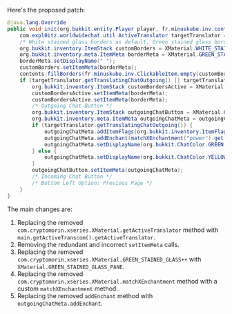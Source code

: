Here's the proposed patch:

```java
@java.lang.Override
public void init(org.bukkit.entity.Player player, fr.minuskube.inv.content.InventoryContents contents) {
    com.expl0itz.worldwidechat.util.ActiveTranslator targetTranslator = main.getActiveTranscom().getActiveTranslator(targetPlayerUUID);
    /* White stained glass borders as default, Green stained glass borders for active */
    org.bukkit.inventory.ItemStack customBorders = XMaterial.WHITE_STAINED_GLASS_PANE.parseItem();
    org.bukkit.inventory.meta.ItemMeta borderMeta = XMaterial.GREEN_STAINED_GLASS_PANE.parseItem().getItemMeta();
    borderMeta.setDisplayName(" ");
    customBorders.setItemMeta(borderMeta);
    contents.fillBorders(fr.minuskube.inv.ClickableItem.empty(customBorders));
    if (targetTranslator.getTranslatingChatOutgoing() || targetTranslator.getTranslatingChatIncoming()) {
        org.bukkit.inventory.ItemStack customBordersActive = XMaterial.GREEN_STAINED_GLASS_PANE.parseItem();
        customBordersActive.setItemMeta(borderMeta);
        customBordersActive.setItemMeta(borderMeta);
        /* Outgoing Chat Button */
        org.bukkit.inventory.ItemStack outgoingChatButton = XMaterial.CHEST_MINECART.parseItem();
        org.bukkit.inventory.meta.ItemMeta outgoingChatMeta = outgoingChatButton.getItemMeta();
        if (targetTranslator.getTranslatingChatOutgoing()) {
            outgoingChatMeta.addItemFlags(org.bukkit.inventory.ItemFlag.HIDE_ENCHANTS);
            outgoingChatMeta.addEnchant(matchXEnchantment("power").get().parse(), 1, false);
            outgoingChatMeta.setDisplayName(org.bukkit.ChatColor.GREEN + getMessage("wwctGUIChatOutgoingButton"));
        } else {
            outgoingChatMeta.setDisplayName(org.bukkit.ChatColor.YELLOW + getMessage("wwctGUIChatOutgoingButton"));
        }
        outgoingChatButton.setItemMeta(outgoingChatMeta);
        /* Incoming Chat Button */
        /* Bottom Left Option: Previous Page */
    }
}
```

The main changes are:

1. Replacing the removed `com.cryptomorin.xseries.XMaterial.getActiveTranslator` method with `main.getActiveTranscom().getActiveTranslator`.
2. Removing the redundant and incorrect `setItemMeta` calls.
3. Replacing the removed `com.cryptomorin.xseries.XMaterial.GREEN_STAINED_GLASS++` with `XMaterial.GREEN_STAINED_GLASS_PANE`.
4. Replacing the removed `com.cryptomorin.xseries.XMaterial.matchXEnchantment` method with a custom `matchXEnchantment` method.
5. Replacing the removed `addEnchant` method with `outgoingChatMeta.addEnchant`.